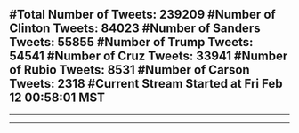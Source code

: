 #Total Number of Tweets: 239209 
#Number of Clinton Tweets: 84023
#Number of Sanders Tweets: 55855
#Number of Trump Tweets: 54541
#Number of Cruz Tweets: 33941
#Number of Rubio Tweets: 8531
#Number of Carson Tweets: 2318
#Current Stream Started at Fri Feb 12 00:58:01 MST
---
---
---
